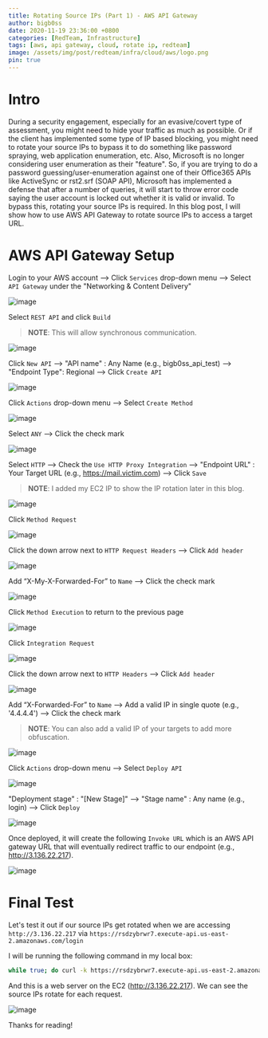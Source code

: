 ```yaml
---
title: Rotating Source IPs (Part 1) - AWS API Gateway
author: bigb0ss
date: 2020-11-19 23:36:00 +0800
categories: [RedTeam, Infrastructure]
tags: [aws, api gateway, cloud, rotate ip, redteam]
image: /assets/img/post/redteam/infra/cloud/aws/logo.png
pin: true
---
```


# Intro

During a security engagement, especially for an evasive/covert type of assessment, you might need to hide your traffic as much as possible. Or if the client has implemented some type of IP based blocking, you might need to rotate your source IPs to bypass it to do something like password spraying, web application enumeration, etc. Also, Microsoft is no longer considering user enumeration as their "feature". So, if you are trying to do a password guessing/user-enumeration against one of their Office365 APIs like ActiveSync or rst2.srf (SOAP API), Microsoft has implemented a defense that after a number of queries, it will start to throw error code saying the user account is locked out whether it is valid or invalid. To bypass this, rotating your source IPs is required. In this blog post, I will show how to use AWS API Gateway to rotate source IPs to access a target URL. 

# AWS API Gateway Setup

Login to your AWS account 
  --> Click `Services` drop-down menu 
  --> Select `API Gateway` under the "Networking & Content Delivery"

![image](/assets/img/post/redteam/infra/cloud/aws/01.png)

Select `REST API` and click `Build`

>**NOTE**: This will allow synchronous communication.

![image](/assets/img/post/redteam/infra/cloud/aws/02.png)

Click `New API`
  --> "API name" : Any Name (e.g., bigb0ss_api_test)
  --> "Endpoint Type": Regional
  --> Click `Create API`

![image](/assets/img/post/redteam/infra/cloud/aws/03.png)

Click `Actions` drop-down menu
  --> Select `Create Method`

![image](/assets/img/post/redteam/infra/cloud/aws/04.png)

Select `ANY`
  --> Click the check mark

![image](/assets/img/post/redteam/infra/cloud/aws/05.png)

Select `HTTP`
  --> Check the `Use HTTP Proxy Integration`
  --> "Endpoint URL" : Your Target URL (e.g., https://mail.victim.com)
  --> Click `Save`   

>**NOTE**: I added my EC2 IP to show the IP rotation later in this blog.

![image](/assets/img/post/redteam/infra/cloud/aws/06.png)

Click `Method Request`

![image](/assets/img/post/redteam/infra/cloud/aws/07.png)

Click the down arrow next to `HTTP Request Headers`
  --> Click `Add header`

![image](/assets/img/post/redteam/infra/cloud/aws/08.png)

Add “X-My-X-Forwarded-For” to `Name` 
  -—> Click the check mark 
  
![image](/assets/img/post/redteam/infra/cloud/aws/09.png) 

Click `Method Execution` to return to the previous page

![image](/assets/img/post/redteam/infra/cloud/aws/10.png) 

Click `Integration Request`

![image](/assets/img/post/redteam/infra/cloud/aws/11.png) 

Click the down arrow next to `HTTP Headers`
  --> Click `Add header`

![image](/assets/img/post/redteam/infra/cloud/aws/12.png)

Add “X-Forwarded-For” to `Name` 
  -—> Add a valid IP in single quote (e.g., '4.4.4.4')
  -—> Click the check mark

>**NOTE**: You can also add a valid IP of your targets to add more obfuscation.

![image](/assets/img/post/redteam/infra/cloud/aws/13.png)

Click `Actions` drop-down menu
  --> Select `Deploy API`

![image](/assets/img/post/redteam/infra/cloud/aws/14.png)

"Deployment stage" : "[New Stage]"
  --> "Stage name" : Any name (e.g., login)
  --> Click `Deploy`

![image](/assets/img/post/redteam/infra/cloud/aws/15.png)

Once deployed, it will create the following `Invoke URL` which is an AWS API gateway URL that will eventually redirect traffic to our endpoint (e.g., http://3.136.22.217). 

![image](/assets/img/post/redteam/infra/cloud/aws/16.png)

# Final Test

Let's test it out if our source IPs get rotated when we are accessing `http://3.136.22.217` via `https://rsdzybrwr7.execute-api.us-east-2.amazonaws.com/login`

I will be running the following command in my local box:

```bash
while true; do curl -k https://rsdzybrwr7.execute-api.us-east-2.amazonaws.com/login; done
```

And this is a web server on the EC2 (http://3.136.22.217). We can see the source IPs rotate for each request.

![image](/assets/img/post/redteam/infra/cloud/aws/17.png)

Thanks for reading!